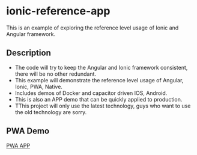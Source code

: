 # ionic-reference-app

This is an example of exploring the reference level usage of Ionic and Angular framework.

## Description

- The code will try to keep the Angular and Ionic framework consistent, there will be no other redundant.
- This example will demonstrate the reference level usage of Angular, Ionic, PWA, Native.
- Includes demos of Docker and capacitor driven IOS, Android.
- This is also an APP demo that can be quickly applied to production.
- TThis project will only use the latest technology, guys who want to use the old technology are sorry.
## PWA Demo
[PWA APP]

[PWA APP]: http://ionic-reference-app.mozhengxi.me
